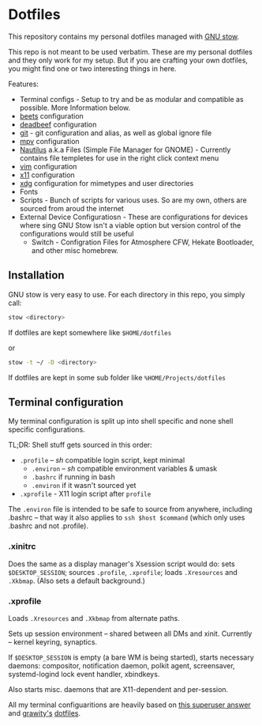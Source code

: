 # Dotfiles 
This repository contains my personal dotfiles managed with [GNU stow](http://www.gnu.org/software/stow/).

This repo is not meant to be used verbatim. These are my personal dotfiles and they only work for my setup. But if you are crafting your own dotfiles, you might find one or two interesting things in here.

Features:
* Terminal configs -  Setup to try and be as modular and compatible as possible. More Information below.
* [beets](https://beets.io/) configuration
* [deadbeef](http://deadbeef.sourceforge.net/) configuration
* [git](https://git-scm.com/) - git configuration and alias, as well as global ignore file
* [mpv](https://mpv.io/) configuration
* [Nautilus](https://wiki.gnome.org/action/show/Apps/Files) a.k.a Files (Simple File Manager for GNOME) - Currently contains file templetes for use in the right click context menu
* [vim](https://www.vim.org/) configuration
* [x11](https://www.x.org/wiki/) configuration
* [xdg](https://www.freedesktop.org/wiki/Software/xdg-utils/) configuration for mimetypes and user directories
* Fonts
* Scripts - Bunch of scripts for various uses. So are my own, others are sourced from aroud the internet
* External Device Configuratiosn -  These are configurations for devices where sing GNU Stow isn't a viable option but version control of the configurations would still be useful
	* Switch - Configration Files for Atmosphere CFW, Hekate Bootloader, and other misc homebrew.

## Installation
GNU stow is very easy to use. For each directory in this repo, you simply call:
```sh
stow <directory>
```
If dotfiles are kept somewhere like `$HOME/dotfiles`

or 

```sh
stow -t ~/ -D <directory>
```
If dotfiles are kept in some sub folder like `%HOME/Projects/dotfiles`

## Terminal configuration

My terminal configuration is split up into shell specific and none shell specific configurations. 

TL;DR:
Shell stuff gets sourced in this order:

  * `.profile` – *sh* compatible login script, kept minimal
      * `.environ` – *sh* compatible environment variables & umask
      * `.bashrc` if running in bash
	  * `.environ` if it wasn't sourced yet
  * `.xprofile` - X11 login script after `profile`

The `.environ` file is intended to be safe to source from anywhere, including .bashrc – that way it also applies to `ssh $host $command` (which only uses .bashrc and not .profile).

### .xinitrc

Does the same as a display manager's Xsession script would do: sets `$DESKTOP_SESSION`; sources `.profile`, `.xprofile`; loads `.Xresources` and `.Xkbmap`. (Also sets a default background.)

### .xprofile

Loads `.Xresources` and `.Xkbmap` from alternate paths.

Sets up session environment – shared between all DMs and xinit. Currently – kernel keyring, synaptics.

If `$DESKTOP_SESSION` is empty (a bare WM is being started), starts necessary daemons: compositor, notification daemon, polkit agent, screensaver, systemd-logind lock event handler, xbindkeys.

Also starts misc. daemons that are X11-dependent and per-session.

All my terminal configuaritions are heavily based on [this superuser answer](https://superuser.com/a/789499) and [grawity's](https://github.com/grawity) [dotfiles](https://github.com/grawity/dotfiles).
